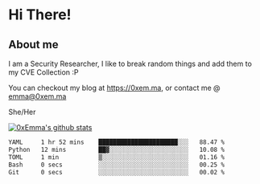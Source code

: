 # Hi There!

## About me
I am a Security Researcher, I like to break random things and add them to my CVE Collection :P 

You can checkout my blog at https://0xem.ma, or contact me @ [emma@0xem.ma](mailto:emma@0xem.ma)

She/Her

[![0xEmma's github stats](https://github-readme-stats.vercel.app/api?username=0xEmma&count_private=true&show_icons=true&theme=dark)](https://github.com/0xEmma)
<!--START_SECTION:waka-->

```txt
YAML     1 hr 52 mins    ██████████████████████░░░   88.47 %
Python   12 mins         ██▓░░░░░░░░░░░░░░░░░░░░░░   10.08 %
TOML     1 min           ▒░░░░░░░░░░░░░░░░░░░░░░░░   01.16 %
Bash     0 secs          ░░░░░░░░░░░░░░░░░░░░░░░░░   00.25 %
Git      0 secs          ░░░░░░░░░░░░░░░░░░░░░░░░░   00.02 %
```

<!--END_SECTION:waka-->
